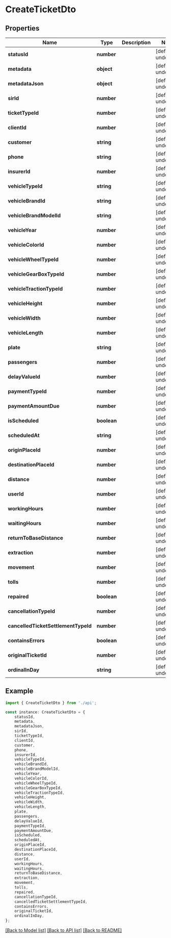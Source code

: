 # CreateTicketDto


## Properties

Name | Type | Description | Notes
------------ | ------------- | ------------- | -------------
**statusId** | **number** |  | [default to undefined]
**metadata** | **object** |  | [default to undefined]
**metadataJson** | **object** |  | [default to undefined]
**sirId** | **number** |  | [default to undefined]
**ticketTypeId** | **number** |  | [default to undefined]
**clientId** | **number** |  | [default to undefined]
**customer** | **string** |  | [default to undefined]
**phone** | **string** |  | [default to undefined]
**insurerId** | **number** |  | [default to undefined]
**vehicleTypeId** | **string** |  | [default to undefined]
**vehicleBrandId** | **string** |  | [default to undefined]
**vehicleBrandModelId** | **string** |  | [default to undefined]
**vehicleYear** | **number** |  | [default to undefined]
**vehicleColorId** | **number** |  | [default to undefined]
**vehicleWheelTypeId** | **number** |  | [default to undefined]
**vehicleGearBoxTypeId** | **number** |  | [default to undefined]
**vehicleTractionTypeId** | **number** |  | [default to undefined]
**vehicleHeight** | **number** |  | [default to undefined]
**vehicleWidth** | **number** |  | [default to undefined]
**vehicleLength** | **number** |  | [default to undefined]
**plate** | **string** |  | [default to undefined]
**passengers** | **number** |  | [default to undefined]
**delayValueId** | **number** |  | [default to undefined]
**paymentTypeId** | **number** |  | [default to undefined]
**paymentAmountDue** | **number** |  | [default to undefined]
**isScheduled** | **boolean** |  | [default to undefined]
**scheduledAt** | **string** |  | [default to undefined]
**originPlaceId** | **number** |  | [default to undefined]
**destinationPlaceId** | **number** |  | [default to undefined]
**distance** | **number** |  | [default to undefined]
**userId** | **number** |  | [default to undefined]
**workingHours** | **number** |  | [default to undefined]
**waitingHours** | **number** |  | [default to undefined]
**returnToBaseDistance** | **number** |  | [default to undefined]
**extraction** | **number** |  | [default to undefined]
**movement** | **number** |  | [default to undefined]
**tolls** | **number** |  | [default to undefined]
**repaired** | **boolean** |  | [default to undefined]
**cancellationTypeId** | **number** |  | [default to undefined]
**cancelledTicketSettlementTypeId** | **number** |  | [default to undefined]
**containsErrors** | **boolean** |  | [default to undefined]
**originalTicketId** | **number** |  | [default to undefined]
**ordinalInDay** | **string** |  | [default to undefined]

## Example

```typescript
import { CreateTicketDto } from './api';

const instance: CreateTicketDto = {
    statusId,
    metadata,
    metadataJson,
    sirId,
    ticketTypeId,
    clientId,
    customer,
    phone,
    insurerId,
    vehicleTypeId,
    vehicleBrandId,
    vehicleBrandModelId,
    vehicleYear,
    vehicleColorId,
    vehicleWheelTypeId,
    vehicleGearBoxTypeId,
    vehicleTractionTypeId,
    vehicleHeight,
    vehicleWidth,
    vehicleLength,
    plate,
    passengers,
    delayValueId,
    paymentTypeId,
    paymentAmountDue,
    isScheduled,
    scheduledAt,
    originPlaceId,
    destinationPlaceId,
    distance,
    userId,
    workingHours,
    waitingHours,
    returnToBaseDistance,
    extraction,
    movement,
    tolls,
    repaired,
    cancellationTypeId,
    cancelledTicketSettlementTypeId,
    containsErrors,
    originalTicketId,
    ordinalInDay,
};
```

[[Back to Model list]](../README.md#documentation-for-models) [[Back to API list]](../README.md#documentation-for-api-endpoints) [[Back to README]](../README.md)
